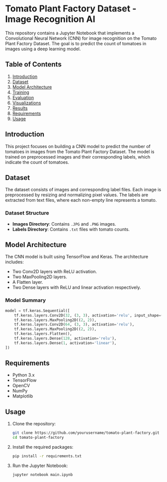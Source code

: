 # Tomato Plant Factory Dataset - Image Recognition AI

This repository contains a Jupyter Notebook that implements a Convolutional Neural Network (CNN) for image recognition on the Tomato Plant Factory Dataset. The goal is to predict the count of tomatoes in images using a deep learning model.

## Table of Contents

1. [Introduction](#introduction)
2. [Dataset](#dataset)
3. [Model Architecture](#model-architecture)
4. [Training](#training)
5. [Evaluation](#evaluation)
6. [Visualizations](#visualizations)
7. [Results](#results)
8. [Requirements](#requirements)
9. [Usage](#usage)

## Introduction

This project focuses on building a CNN model to predict the number of tomatoes in images from the Tomato Plant Factory Dataset. The model is trained on preprocessed images and their corresponding labels, which indicate the count of tomatoes.

## Dataset

The dataset consists of images and corresponding label files. Each image is preprocessed by resizing and normalizing pixel values. The labels are extracted from text files, where each non-empty line represents a tomato.

### Dataset Structure

- **Images Directory**: Contains `.JPG` and `.PNG` images.
- **Labels Directory**: Contains `.txt` files with tomato counts.

## Model Architecture

The CNN model is built using TensorFlow and Keras. The architecture includes:

- Two Conv2D layers with ReLU activation.
- Two MaxPooling2D layers.
- A Flatten layer.
- Two Dense layers with ReLU and linear activation respectively.

### Model Summary

```python
model = tf.keras.Sequential([
    tf.keras.layers.Conv2D(32, (3, 3), activation='relu', input_shape=(224, 224, 3)),
    tf.keras.layers.MaxPooling2D((2, 2)),
    tf.keras.layers.Conv2D(64, (3, 3), activation='relu'),
    tf.keras.layers.MaxPooling2D((2, 2)),
    tf.keras.layers.Flatten(),
    tf.keras.layers.Dense(128, activation='relu'),
    tf.keras.layers.Dense(1, activation='linear'),
])
```
## Requirements

- Python 3.x
- TensorFlow
- OpenCV
- NumPy
- Matplotlib

## Usage

1. Clone the repository:
   ```bash
   git clone https://github.com/yourusername/tomato-plant-factory.git
   cd tomato-plant-factory
   ```
2. Install the required packages:
   ```bash
   pip install -r requirements.txt
   ```
3. Run the Jupyter Notebook:
   ```bash
   jupyter notebook main.ipynb
   ```
